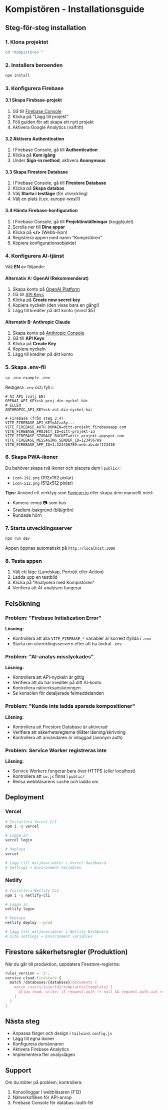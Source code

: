 # Kompistören - Installationsguide

## Steg-för-steg installation

### 1. Klona projektet

```bash
cd "Kompistören "
```

### 2. Installera beroenden

```bash
npm install
```

### 3. Konfigurera Firebase

#### 3.1 Skapa Firebase-projekt

1. Gå till [Firebase Console](https://console.firebase.google.com/)
2. Klicka på "Lägg till projekt"
3. Följ guiden för att skapa ett nytt projekt
4. Aktivera Google Analytics (valfritt)

#### 3.2 Aktivera Authentication

1. I Firebase Console, gå till **Authentication**
2. Klicka på **Kom igång**
3. Under **Sign-in method**, aktivera **Anonymous**

#### 3.3 Skapa Firestore Database

1. I Firebase Console, gå till **Firestore Database**
2. Klicka på **Skapa databas**
3. Välj **Starta i testläge** (för utveckling)
4. Välj en plats (t.ex. europe-west1)

#### 3.4 Hämta Firebase-konfiguration

1. I Firebase Console, gå till **Projektinställningar** (kugghjulet)
2. Scrolla ner till **Dina appar**
3. Klicka på **</>** (Webb-ikon)
4. Registrera appen med namn "Kompistören"
5. Kopiera konfigurationsobjektet

### 4. Konfigurera AI-tjänst

Välj **EN** av följande:

#### Alternativ A: OpenAI (Rekommenderat)

1. Skapa konto på [OpenAI Platform](https://platform.openai.com/)
2. Gå till [API Keys](https://platform.openai.com/api-keys)
3. Klicka på **Create new secret key**
4. Kopiera nyckeln (den visas bara en gång!)
5. Lägg till krediter på ditt konto (minst $5)

#### Alternativ B: Anthropic Claude

1. Skapa konto på [Anthropic Console](https://console.anthropic.com/)
2. Gå till **API Keys**
3. Klicka på **Create Key**
4. Kopiera nyckeln
5. Lägg till krediter på ditt konto

### 5. Skapa .env-fil

```bash
cp .env.example .env
```

Redigera `.env` och fyll i:

```env
# AI API (välj EN)
OPENAI_API_KEY=sk-proj-din-nyckel-här
# ELLER
ANTHROPIC_API_KEY=sk-ant-din-nyckel-här

# Firebase (från steg 3.4)
VITE_FIREBASE_API_KEY=AIzaSy...
VITE_FIREBASE_AUTH_DOMAIN=ditt-projekt.firebaseapp.com
VITE_FIREBASE_PROJECT_ID=ditt-projekt-id
VITE_FIREBASE_STORAGE_BUCKET=ditt-projekt.appspot.com
VITE_FIREBASE_MESSAGING_SENDER_ID=123456789
VITE_FIREBASE_APP_ID=1:123456789:web:abcdef123456
```

### 6. Skapa PWA-ikoner

Du behöver skapa två ikoner och placera dem i `public/`:

- `icon-192.png` (192x192 pixlar)
- `icon-512.png` (512x512 pixlar)

**Tips:** Använd ett verktyg som [Favicon.io](https://favicon.io/) eller skapa dem manuellt med:
- Kamera-emoji 📷 som bas
- Gradient-bakgrund (blå/grön)
- Rundade hörn

### 7. Starta utvecklingsserver

```bash
npm run dev
```

Appen öppnas automatiskt på `http://localhost:3000`

### 8. Testa appen

1. Välj ett läge (Landskap, Porträtt eller Action)
2. Ladda upp en testbild
3. Klicka på "Analysera med Kompistören"
4. Verifiera att AI-analysen fungerar

## Felsökning

### Problem: "Firebase Initialization Error"

**Lösning:**
- Kontrollera att alla `VITE_FIREBASE_*` variabler är korrekt ifyllda i `.env`
- Starta om utvecklingsservern efter att ha ändrat `.env`

### Problem: "AI-analys misslyckades"

**Lösning:**
- Kontrollera att API-nyckeln är giltig
- Verifiera att du har krediter på ditt AI-konto
- Kontrollera nätverksanslutningen
- Se konsolen för detaljerade felmeddelanden

### Problem: "Kunde inte ladda sparade kompositioner"

**Lösning:**
- Kontrollera att Firestore Database är aktiverad
- Verifiera att säkerhetsreglerna tillåter läsning/skrivning
- Kontrollera att användaren är inloggad (anonym auth)

### Problem: Service Worker registreras inte

**Lösning:**
- Service Workers fungerar bara över HTTPS (eller localhost)
- Kontrollera att `sw.js` finns i `public/`
- Rensa webbläsarens cache och ladda om

## Deployment

### Vercel

```bash
# Installera Vercel CLI
npm i -g vercel

# Logga in
vercel login

# Deploya
vercel

# Lägg till miljövariabler i Vercel Dashboard
# Settings → Environment Variables
```

### Netlify

```bash
# Installera Netlify CLI
npm i -g netlify-cli

# Logga in
netlify login

# Deploya
netlify deploy --prod

# Lägg till miljövariabler i Netlify Dashboard
# Site settings → Environment variables
```

## Firestore säkerhetsregler (Produktion)

När du går till produktion, uppdatera Firestore-reglerna:

```javascript
rules_version = '2';
service cloud.firestore {
  match /databases/{database}/documents {
    match /users/{userId}/templates/{template} {
      allow read, write: if request.auth != null && request.auth.uid == userId;
    }
  }
}
```

## Nästa steg

- Anpassa färger och design i `tailwind.config.js`
- Lägg till egna ikoner
- Konfigurera domännamn
- Aktivera Firebase Analytics
- Implementera fler analyslägen

## Support

Om du stöter på problem, kontrollera:
1. Konsolloggar i webbläsaren (F12)
2. Nätverksfliken för API-anrop
3. Firebase Console för databas-/auth-fel
